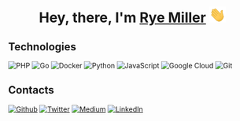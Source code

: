 <h1 align="center">Hey, there, I'm <a href="https://www.ryemiller.io/" target="_blank">Rye Miller</a> <img src="https://github.com/iods/iods/raw/develop/img/hello.gif" height="32" /></h1>


## Technologies

![PHP](https://img.shields.io/badge/-PHP-white?style=flat-square&logo=php)
![Go](https://img.shields.io/badge/-Go-white?style=flat-square&logo=go)
![Docker](https://img.shields.io/badge/-Docker-white?style=flat-square&logo=docker)
![Python](https://img.shields.io/badge/-Python-white?style=flat-square&logo=python)
![JavaScript](https://img.shields.io/badge/-JavaScript-white?style=flat-square&logo=javascript)
![Google Cloud](https://img.shields.io/badge/Google%20Cloud-white?style=flat-square&logo=google-cloud)
![Git](https://img.shields.io/badge/-Git-white?style=flat-square&logo=git)


## Contacts
<p>
  <a href="https://github.com/iods" target="_blank"><img alt="Github" src="https://img.shields.io/badge/GitHub-%2312100E.svg?&style=for-the-badge&logo=Github&logoColor=white" /></a>
  <a href="https://twitter.com/ryemiller" target="_blank"><img alt="Twitter" src="https://img.shields.io/badge/twitter-%231DA1F2.svg?&style=for-the-badge&logo=twitter&logoColor=white" /></a>
  <a href="https://medium.com/@ryemiller" target="_blank"><img alt="Medium" src="https://img.shields.io/badge/medium-%2312100E.svg?&style=for-the-badge&logo=medium&logoColor=white" /></a>
  <a href="https://www.linkedin.com/in/rye-miller-23404252" target="_blank"><img alt="LinkedIn" src="https://img.shields.io/badge/linkedin-%230077B5.svg?&style=for-the-badge&logo=linkedin&logoColor=white" /></a>
</p>
